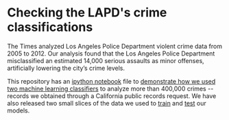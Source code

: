 # Checking the LAPD's crime classifications

The Times analyzed Los Angeles Police Department violent crime data from 2005 to 2012. Our analysis found that the Los Angeles Police Department misclassified an estimated 14,000 serious assaults as minor offenses, artificially lowering the city’s crime levels.

This repository has an [ipython notebook](http://ipython.org/notebook.html) file to [demonstrate how we used two machine learning classifiers](https://github.com/datadesk/lapd-crime-classification-analysis/blob/master/classifiers.ipynb) to analyze more than 400,000 crimes -- records we obtained through a California public records request. We have also released two small slices of the data we used to [train](https://github.com/datadesk/lapd-crime-classification-analysis/blob/master/training_data.csv) and [test](https://github.com/datadesk/lapd-crime-classification-analysis/blob/master/test_data.csv) our models.
